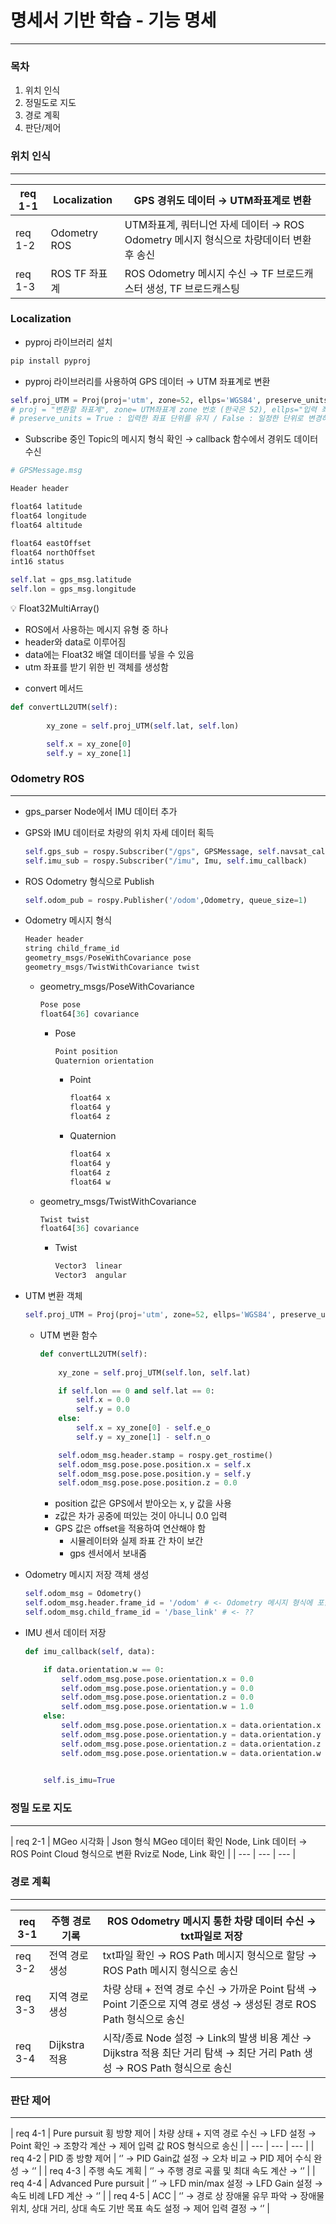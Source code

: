 # 명세서 기반 학습 - 기능 명세

---

### 목차

1. 위치 인식
2. 정밀도로 지도
3. 경로 계획
4. 판단/제어

### 위치 인식

---

| req 1-1 | Localization | GPS 경위도 데이터 → UTM좌표계로 변환  |
| --- | --- | --- |
| req 1-2  | Odometry ROS | UTM좌표계, 쿼터니언 자세 데이터 → ROS Odometry 메시지 형식으로 차량데이터 변환 후 송신  |
| req 1-3 | ROS TF 좌표계 | ROS Odometry 메시지 수신 → TF 브로드캐스터 생성, TF 브로드캐스팅 |

### Localization

- pyproj 라이브러리 설치

```python
pip install pyproj
```

- pyproj 라이브러리를 사용하여 GPS 데이터 → UTM 좌표계로 변환

```python
self.proj_UTM = Proj(proj='utm', zone=52, ellps='WGS84', preserve_units=False)
# proj = "변환할 좌표계", zone= UTM좌표계 zone 번호 (한국은 52), ellps="입력 좌표계"
# preserve_units = True : 입력한 좌표 단위를 유지 / False : 일정한 단위로 변경하여 변환
```

- Subscribe 중인 Topic의 메시지 형식 확인 → callback 함수에서 경위도 데이터 수신

```python
# GPSMessage.msg

Header header

float64 latitude
float64 longitude
float64 altitude

float64 eastOffset
float64 northOffset
int16 status
```

```python
self.lat = gps_msg.latitude 
self.lon = gps_msg.longitude
```

<aside>
💡 Float32MultiArray()

- ROS에서 사용하는 메시지 유형 중 하나
- header와 data로 이루어짐
- data에는 Float32 배열 데이터를 넣을 수 있음
- utm 좌표를 받기 위한 빈 객체를 생성함
</aside>

- convert 메서드

```python
def convertLL2UTM(self):
        
        xy_zone = self.proj_UTM(self.lat, self.lon)

        self.x = xy_zone[0]
        self.y = xy_zone[1]
```

### Odometry ROS

---

- gps_parser Node에서 IMU 데이터 추가
- GPS와 IMU 데이터로 차량의 위치 자세 데이터 획득
    
    ```python
    self.gps_sub = rospy.Subscriber("/gps", GPSMessage, self.navsat_callback)
    self.imu_sub = rospy.Subscriber("/imu", Imu, self.imu_callback)
    ```
    
- ROS Odometry 형식으로 Publish
    
    ```python
    self.odom_pub = rospy.Publisher('/odom',Odometry, queue_size=1)
    ```
    

- Odometry 메시지 형식
    
    ```python
    Header header
    string child_frame_id
    geometry_msgs/PoseWithCovariance pose
    geometry_msgs/TwistWithCovariance twist
    ```
    
    - geometry_msgs/PoseWithCovariance
        
        ```python
        Pose pose
        float64[36] covariance
        ```
        
        - Pose
            
            ```python
            Point position
            Quaternion orientation
            ```
            
            - Point
                
                ```python
                float64 x
                float64 y
                float64 z
                ```
                
            - Quaternion
                
                ```python
                float64 x
                float64 y
                float64 z
                float64 w
                ```
                
    - geometry_msgs/TwistWithCovariance
        
        ```python
        Twist twist
        float64[36] covariance
        ```
        
        - Twist
            
            ```python
            Vector3  linear
            Vector3  angular
            ```
            

- UTM 변환 객체
    
    ```python
    self.proj_UTM = Proj(proj='utm', zone=52, ellps='WGS84', preserve_units=False)
    ```
    
    - UTM 변환 함수
        
        ```python
        def convertLL2UTM(self):
                
            xy_zone = self.proj_UTM(self.lon, self.lat)
        
            if self.lon == 0 and self.lat == 0:
                self.x = 0.0
                self.y = 0.0
            else:
                self.x = xy_zone[0] - self.e_o
                self.y = xy_zone[1] - self.n_o
        
            self.odom_msg.header.stamp = rospy.get_rostime()
            self.odom_msg.pose.pose.position.x = self.x
            self.odom_msg.pose.pose.position.y = self.y
            self.odom_msg.pose.pose.position.z = 0.0
        ```
        
        - position 값은 GPS에서 받아오는 x, y 값을 사용
        - z값은 차가 공중에 떠있는 것이 아니니 0.0 입력
        - GPS 값은 offset을 적용하여 연산해야 함
            - 시뮬레이터와 실제 좌표 간 차이 보간
            - gps 센서에서 보내줌
        
- Odometry 메시지 저장 객체 생성
    
    ```python
    self.odom_msg = Odometry()
    self.odom_msg.header.frame_id = '/odom' # <- Odometry 메시지 형식에 포함 frame_id : 해당 객체에 대한 ID
    self.odom_msg.child_frame_id = '/base_link' # <- ??
    ```
    

- IMU 센서 데이터 저장
    
    ```python
    def imu_callback(self, data):
    
        if data.orientation.w == 0:
            self.odom_msg.pose.pose.orientation.x = 0.0
            self.odom_msg.pose.pose.orientation.y = 0.0
            self.odom_msg.pose.pose.orientation.z = 0.0
            self.odom_msg.pose.pose.orientation.w = 1.0
        else:
            self.odom_msg.pose.pose.orientation.x = data.orientation.x
            self.odom_msg.pose.pose.orientation.y = data.orientation.y
            self.odom_msg.pose.pose.orientation.z = data.orientation.z
            self.odom_msg.pose.pose.orientation.w = data.orientation.w
    
        
        self.is_imu=True
    ```
    

### 정밀 도로 지도

---

| req 2-1 | MGeo 시각화 | Json 형식 MGeo 데이터 확인
Node, Link 데이터 → ROS Point Cloud 형식으로 변환
Rviz로 Node, Link 확인 |
| --- | --- | --- |

### 경로 계획

---

| req 3-1 | 주행 경로 기록 | ROS Odometry 메시지 통한 차량 데이터 수신 → txt파일로 저장 |
| --- | --- | --- |
| req 3-2  | 전역 경로 생성 | txt파일 확인 → ROS Path 메시지 형식으로 할당 → ROS Path 메시지 형식으로 송신 |
| req 3-3 | 지역 경로 생성 | 차량 상태 + 전역 경로 수신 → 가까운 Point 탐색 → Point 기준으로 지역 경로 생성 → 생성된 경로 ROS Path 형식으로 송신 |
| req 3-4 | Dijkstra 적용 | 시작/종료 Node 설정 → Link의 발생 비용 계산 → Dijkstra 적용 최단 거리 탐색 → 최단 거리 Path 생성 → ROS Path 형식으로 송신 |

### 판단 제어

---

| req 4-1 | Pure pursuit
횡 방향 제어 | 차량 상태 + 지역 경로 수신 → LFD 설정 → Point 확인 → 조향각 계산 → 제어 입력 값 ROS 형식으로 송신 |
| --- | --- | --- |
| req 4-2  | PID
종 방향 제어 | ‘’  → PID Gain값 설정 → 오차 비교 → PID 제어 수식 완성 → ‘’ |
| req 4-3 | 주행 속도 계획 | ‘’ → 주행 경로 곡률 및 최대 속도 계산 → ‘’ |
| req 4-4 | Advanced Pure pursuit | ‘’ → LFD min/max 설정 → LFD Gain 설정 → 속도 비례 LFD 계산 → ‘’ |
| req 4-5 | ACC | ‘’ → 경로 상 장애물 유무 파악 → 장애물 위치, 상대 거리, 상대 속도 기반 목표 속도 설정 → 제어 입력 결정 → ‘’ |